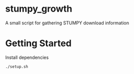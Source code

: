 # stumpy_growth

A small script for gathering STUMPY download information

# Getting Started

Install dependencies


```
./setup.sh
```
